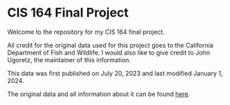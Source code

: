 # CIS 164 Final Project

Welcome to the repository for my CIS 164 final project.

All credit for the original data used for this project goes to the California Department of Fish and Wildlife. I would also like to give credit to John Ugoretz, the maintainer of this information.

This data was first published on July 20, 2023 and last modified January 1, 2024.

The original data and all information about it can be found [here](https://catalog.data.gov/dataset/shark-incident-database-california-56167#sec-dates).
